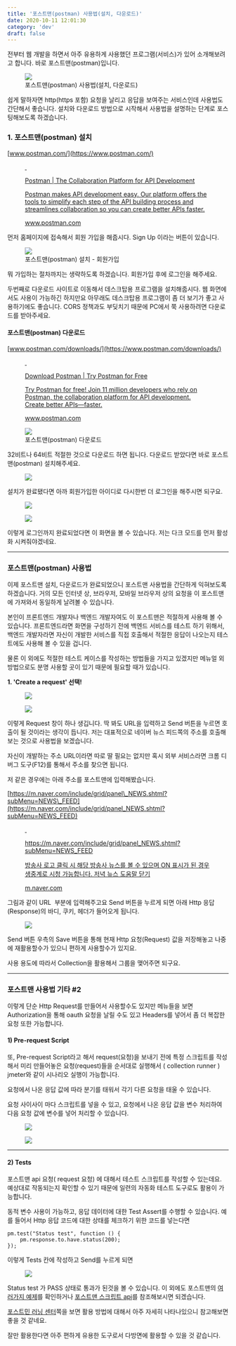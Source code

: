 ```yaml
---
title: '포스트맨(postman) 사용법(설치, 다운로드)'
date: 2020-10-11 12:01:30
category: 'dev'
draft: false
---
```


전부터 웹 개발을 하면서 아주 유용하게 사용했던 프로그램(서비스)가 있어 소개해보려고 합니다. 바로 포스트맨(postman)입니다. 

<figure class="imageblock alignCenter" data-origin-width="0" data-origin-height="0" data-ke-mobilestyle="widthContent"><span data-url="https://blog.kakaocdn.net/dn/WciSV/btqKxmMhFRp/uXvckGTGCIr3GPx123azWK/img.png" data-lightbox="lightbox" data-alt="포스트맨(postman) 사용법(설치, 다운로드)"><img src="https://blog.kakaocdn.net/dn/WciSV/btqKxmMhFRp/uXvckGTGCIr3GPx123azWK/img.png" srcset="https://img1.daumcdn.net/thumb/R1280x0/?scode=mtistory2&amp;fname=https%3A%2F%2Fblog.kakaocdn.net%2Fdn%2FWciSV%2FbtqKxmMhFRp%2FuXvckGTGCIr3GPx123azWK%2Fimg.png" data-origin-width="0" data-origin-height="0" data-ke-mobilestyle="widthContent"></span><figcaption>포스트맨(postman) 사용법(설치, 다운로드)</figcaption></figure>

쉽게 말하자면 http(https 포함) 요청을 날리고 응답을 보여주는 서비스인데 사용법도 간단해서 좋습니다. 설치와 다운로드 방법으로 시작해서 사용법을 설명하는 단계로 포스팅해보도록 하겠습니다. 

### **1\. 포스트맨(postman) 설치**

[www.postman.com/](https://www.postman.com/)

<figure id="og_1602323902609" contenteditable="false" data-ke-type="opengraph" data-og-type="website" data-og-title="Postman | The Collaboration Platform for API Development" data-og-description="Postman makes API development easy. Our platform offers the tools to simplify each step of the API building process and streamlines collaboration so you can create better APIs faster." data-og-host="www.postman.com" data-og-source-url="https://www.postman.com/" data-og-url="https://www.postman.com/" data-og-image="https://scrap.kakaocdn.net/dn/bejpym/hyHOcC4cPK/tDb5Q5Zws1mMrti6zyXVKk/img.jpg?width=1200&amp;height=630&amp;face=0_0_1200_630,https://scrap.kakaocdn.net/dn/6bpE2/hyHNu6ohu0/fJARDCU49G26xMY1mQFTQ0/img.jpg?width=1200&amp;height=630&amp;face=0_0_1200_630"><a href="https://www.postman.com/" target="_blank" rel="noopener" data-source-url="https://www.postman.com/"><div class="og-image" style="background-image: url('https://scrap.kakaocdn.net/dn/bejpym/hyHOcC4cPK/tDb5Q5Zws1mMrti6zyXVKk/img.jpg?width=1200&amp;height=630&amp;face=0_0_1200_630,https://scrap.kakaocdn.net/dn/6bpE2/hyHNu6ohu0/fJARDCU49G26xMY1mQFTQ0/img.jpg?width=1200&amp;height=630&amp;face=0_0_1200_630');">&nbsp;</div><div class="og-text"><p class="og-title">Postman | The Collaboration Platform for API Development</p><p class="og-desc">Postman makes API development easy. Our platform offers the tools to simplify each step of the API building process and streamlines collaboration so you can create better APIs faster.</p><p class="og-host">www.postman.com</p></div></a></figure>

먼저 홈페이지에 접속해서 회원 가입을 해줍시다. Sign Up 이라는 버튼이 있습니다. 

<figure class="imageblock alignCenter" data-origin-width="0" data-origin-height="0" data-ke-mobilestyle="widthContent"><span data-url="https://blog.kakaocdn.net/dn/oxk9o/btqKv7hGtPf/AZyxCPf636qeAuYufmeOuK/img.png" data-lightbox="lightbox" data-alt="포스트맨(postman) 설치 - 회원가입"><img src="https://blog.kakaocdn.net/dn/oxk9o/btqKv7hGtPf/AZyxCPf636qeAuYufmeOuK/img.png" srcset="https://img1.daumcdn.net/thumb/R1280x0/?scode=mtistory2&amp;fname=https%3A%2F%2Fblog.kakaocdn.net%2Fdn%2Foxk9o%2FbtqKv7hGtPf%2FAZyxCPf636qeAuYufmeOuK%2Fimg.png" data-origin-width="0" data-origin-height="0" data-ke-mobilestyle="widthContent"></span><figcaption>포스트맨(postman) 설치 - 회원가입</figcaption></figure>

뭐 가입하는 절차까지는 생략하도록 하겠습니다. 회원가입 후에 로그인을 해주세요. 

두번째로 다운로드 사이트로 이동해서 데스크탑용 프로그램을 설치해줍시다. 웹 화면에서도 사용이 가능하긴 하지만요 아무래도 데스크탑용 프로그램이 좀 더 보기가 좋고 사용하기에도 좋습니다. CORS 정책과도 부딪치기 때문에 PC에서 쭉 사용하려면 다운로드를 받아주세요. 

#### **포스트맨(postman) 다운로드**

[www.postman.com/downloads/](https://www.postman.com/downloads/)

<figure id="og_1602324369229" contenteditable="false" data-ke-type="opengraph" data-og-type="website" data-og-title="Download Postman | Try Postman for Free" data-og-description="Try Postman for free! Join 11 million developers who rely on Postman, the collaboration platform for API development. Create better APIs—faster." data-og-host="www.postman.com" data-og-source-url="https://www.postman.com/downloads/" data-og-url="https://www.postman.com/downloads/" data-og-image="https://scrap.kakaocdn.net/dn/cqRE30/hyHOoQ1RzM/g03r56Wg1fkC7HpBCbh3R0/img.jpg?width=1200&amp;height=630&amp;face=0_0_1200_630,https://scrap.kakaocdn.net/dn/cAAGQR/hyHNw4bW9W/o5HoEWLC5ifFTifzeMbaYk/img.jpg?width=1200&amp;height=630&amp;face=0_0_1200_630"><a href="https://www.postman.com/downloads/" target="_blank" rel="noopener" data-source-url="https://www.postman.com/downloads/"><div class="og-image" style="background-image: url('https://scrap.kakaocdn.net/dn/cqRE30/hyHOoQ1RzM/g03r56Wg1fkC7HpBCbh3R0/img.jpg?width=1200&amp;height=630&amp;face=0_0_1200_630,https://scrap.kakaocdn.net/dn/cAAGQR/hyHNw4bW9W/o5HoEWLC5ifFTifzeMbaYk/img.jpg?width=1200&amp;height=630&amp;face=0_0_1200_630');">&nbsp;</div><div class="og-text"><p class="og-title">Download Postman | Try Postman for Free</p><p class="og-desc">Try Postman for free! Join 11 million developers who rely on Postman, the collaboration platform for API development. Create better APIs—faster.</p><p class="og-host">www.postman.com</p></div></a></figure>

<figure class="imageblock alignCenter" data-origin-width="0" data-origin-height="0" data-ke-mobilestyle="widthContent"><span data-url="https://blog.kakaocdn.net/dn/eakoOO/btqKDaKfD5A/5Qjm2Qk7b85EwBQ10roHv1/img.png" data-lightbox="lightbox" data-alt="포스트맨(postman) 다운로드"><img src="https://blog.kakaocdn.net/dn/eakoOO/btqKDaKfD5A/5Qjm2Qk7b85EwBQ10roHv1/img.png" srcset="https://img1.daumcdn.net/thumb/R1280x0/?scode=mtistory2&amp;fname=https%3A%2F%2Fblog.kakaocdn.net%2Fdn%2FeakoOO%2FbtqKDaKfD5A%2F5Qjm2Qk7b85EwBQ10roHv1%2Fimg.png" data-origin-width="0" data-origin-height="0" data-ke-mobilestyle="widthContent"></span><figcaption>포스트맨(postman) 다운로드</figcaption></figure>

32비트나 64비트 적절한 것으로 다운로드 하면 됩니다. 다운로드 받았다면 바로 포스트맨(postman) 설치해주세요. 

<figure class="imageblock alignCenter" data-origin-width="0" data-origin-height="0" data-ke-mobilestyle="widthContent"><span data-url="https://blog.kakaocdn.net/dn/bgV4cD/btqKwseLWcv/1NOFbgqUGfga3WM2GffQDK/img.png" data-lightbox="lightbox" data-alt=""><img src="https://blog.kakaocdn.net/dn/bgV4cD/btqKwseLWcv/1NOFbgqUGfga3WM2GffQDK/img.png" srcset="https://img1.daumcdn.net/thumb/R1280x0/?scode=mtistory2&amp;fname=https%3A%2F%2Fblog.kakaocdn.net%2Fdn%2FbgV4cD%2FbtqKwseLWcv%2F1NOFbgqUGfga3WM2GffQDK%2Fimg.png" data-origin-width="0" data-origin-height="0" data-ke-mobilestyle="widthContent"></span></figure>

설치가 완료됐다면 아까 회원가입한 아이디로 다시한번 더 로그인을 해주시면 되구요. 

<figure class="imageblock alignCenter" data-origin-width="0" data-origin-height="0" data-ke-mobilestyle="widthContent"><span data-url="https://blog.kakaocdn.net/dn/cd16Q9/btqKxRdQVXh/whYSATRi9z5MAkkkynULHK/img.png" data-lightbox="lightbox" data-alt=""><img src="https://blog.kakaocdn.net/dn/cd16Q9/btqKxRdQVXh/whYSATRi9z5MAkkkynULHK/img.png" srcset="https://img1.daumcdn.net/thumb/R1280x0/?scode=mtistory2&amp;fname=https%3A%2F%2Fblog.kakaocdn.net%2Fdn%2Fcd16Q9%2FbtqKxRdQVXh%2FwhYSATRi9z5MAkkkynULHK%2Fimg.png" data-origin-width="0" data-origin-height="0" data-ke-mobilestyle="widthContent"></span></figure>

<figure class="imageblock alignCenter" data-origin-width="0" data-origin-height="0" data-ke-mobilestyle="widthContent"><span data-url="https://blog.kakaocdn.net/dn/YiWNE/btqKxllXOtM/yaQrRPVpZo6ERZ4i2j2RP0/img.png" data-lightbox="lightbox" data-alt=""><img src="https://blog.kakaocdn.net/dn/YiWNE/btqKxllXOtM/yaQrRPVpZo6ERZ4i2j2RP0/img.png" srcset="https://img1.daumcdn.net/thumb/R1280x0/?scode=mtistory2&amp;fname=https%3A%2F%2Fblog.kakaocdn.net%2Fdn%2FYiWNE%2FbtqKxllXOtM%2FyaQrRPVpZo6ERZ4i2j2RP0%2Fimg.png" data-origin-width="0" data-origin-height="0" data-ke-mobilestyle="widthContent"></span></figure>

이렇게 로그인까지 완료되었다면 이 화면을 볼 수 있습니다. 저는 다크 모드를 먼저 활성화 시켜줘야겠네요. 

* * *

### **포스트맨(postman) 사용법**

이제 포스트맨 설치, 다운로드가 완료되었으니 포스트맨 사용법을 간단하게 익혀보도록 하겠습니다. 거의 모든 인터넷 상, 브라우저, 모바일 브라우저 상의 요청을 이 포스트맨에 가져와서 동일하게 날려볼 수 있습니다. 

본인이 프론트엔드 개발자나 백엔드 개발자여도 이 포스트맨은 적절하게 사용해 볼 수 있습니다. 프론트엔드라면 화면을 구성하기 전에 백엔드 서비스를 테스트 하기 위해서, 백엔드 개발자라면 자신이 개발한 서비스를 직접 호출해서 적절한 응답이 나오는지 테스트에도 사용해 볼 수 있을 겁니다. 

물론 이 외에도 적절한 테스트 케이스를 작성하는 방법들을 가지고 있겠지만 메뉴얼 외 방법으로도 분명 사용할 곳이 있기 때문에 필요할 때가 있습니다. 

**1\. 'Create a request' 선택!**

<figure class="imageblock alignCenter" data-origin-width="0" data-origin-height="0" data-ke-mobilestyle="widthContent"><span data-url="https://blog.kakaocdn.net/dn/rrzwm/btqKy8flMsO/KNODmwPRZ9TPA7mKFAERj0/img.png" data-lightbox="lightbox" data-alt=""><img src="https://blog.kakaocdn.net/dn/rrzwm/btqKy8flMsO/KNODmwPRZ9TPA7mKFAERj0/img.png" srcset="https://img1.daumcdn.net/thumb/R1280x0/?scode=mtistory2&amp;fname=https%3A%2F%2Fblog.kakaocdn.net%2Fdn%2Frrzwm%2FbtqKy8flMsO%2FKNODmwPRZ9TPA7mKFAERj0%2Fimg.png" data-origin-width="0" data-origin-height="0" data-ke-mobilestyle="widthContent"></span></figure>

<figure class="imageblock alignCenter" data-origin-width="0" data-origin-height="0" data-ke-mobilestyle="widthContent"><span data-url="https://blog.kakaocdn.net/dn/Wkz4X/btqKv6Xq9Fh/JDYtPus1feRy0Vv6BS7AKK/img.png" data-lightbox="lightbox" data-alt=""><img src="https://blog.kakaocdn.net/dn/Wkz4X/btqKv6Xq9Fh/JDYtPus1feRy0Vv6BS7AKK/img.png" srcset="https://img1.daumcdn.net/thumb/R1280x0/?scode=mtistory2&amp;fname=https%3A%2F%2Fblog.kakaocdn.net%2Fdn%2FWkz4X%2FbtqKv6Xq9Fh%2FJDYtPus1feRy0Vv6BS7AKK%2Fimg.png" data-origin-width="0" data-origin-height="0" data-ke-mobilestyle="widthContent"></span></figure>

이렇게 Request 창이 하나 생깁니다. 딱 봐도 URL을 입력하고 Send 버튼을 누르면 호출이 될 것이라는 생각이 듭니다. 저는 대표적으로 네이버 뉴스 피드쪽의 주소를 호출해보는 것으로 사용법을 보겠습니다. 

자신이 개발하는 주소 URL이라면 따로 딸 필요는 없지만 혹시 외부 서비스라면 크롬 디버그 도구(F12)를 통해서 주소를 찾으면 됩니다. 

저 같은 경우에는 아래 주소를 포스트맨에 입력해봤습니다. 

[https://m.naver.com/include/grid/panel\_NEWS.shtml?subMenu=NEWS\_FEED](https://m.naver.com/include/grid/panel_NEWS.shtml?subMenu=NEWS_FEED)

<figure id="og_1602330281306" contenteditable="false" data-ke-type="opengraph" data-og-type="website" data-og-title="https://m.naver.com/include/grid/panel_NEWS.shtml?subMenu=NEWS_FEED" data-og-description="방송사 로고 클릭 시 해당 방송사 뉴스를 볼 수 있으며 ON 표시가 된 경우 생중계로 시청 가능합니다. 저녁 뉴스 도움말 닫기" data-og-host="m.naver.com" data-og-source-url="https://m.naver.com/include/grid/panel_NEWS.shtml?subMenu=NEWS_FEED" data-og-url="https://m.naver.com/include/grid/panel_NEWS.shtml?subMenu=NEWS_FEED" data-og-image=""><a href="https://m.naver.com/include/grid/panel_NEWS.shtml?subMenu=NEWS_FEED" target="_blank" rel="noopener" data-source-url="https://m.naver.com/include/grid/panel_NEWS.shtml?subMenu=NEWS_FEED"><div class="og-image" style="background-image: url();">&nbsp;</div><div class="og-text"><p class="og-title">https://m.naver.com/include/grid/panel_NEWS.shtml?subMenu=NEWS_FEED</p><p class="og-desc">방송사 로고 클릭 시 해당 방송사 뉴스를 볼 수 있으며 ON 표시가 된 경우 생중계로 시청 가능합니다. 저녁 뉴스 도움말 닫기</p><p class="og-host">m.naver.com</p></div></a></figure>

그림과 같이 URL  부분에 입력해주고요 Send 버튼을 누르게 되면 아래 Http 응답(Response)의 바디, 쿠키, 헤더가 들어오게 됩니다. 

<figure class="imageblock alignCenter" data-origin-width="0" data-origin-height="0" data-ke-mobilestyle="widthContent"><span data-url="https://blog.kakaocdn.net/dn/bdsswP/btqKxlzxrwy/r9tZ4JAF5NqNHf100mJ3K0/img.png" data-lightbox="lightbox" data-alt=""><img src="https://blog.kakaocdn.net/dn/bdsswP/btqKxlzxrwy/r9tZ4JAF5NqNHf100mJ3K0/img.png" srcset="https://img1.daumcdn.net/thumb/R1280x0/?scode=mtistory2&amp;fname=https%3A%2F%2Fblog.kakaocdn.net%2Fdn%2FbdsswP%2FbtqKxlzxrwy%2Fr9tZ4JAF5NqNHf100mJ3K0%2Fimg.png" data-origin-width="0" data-origin-height="0" data-ke-mobilestyle="widthContent"></span></figure>

Send 버튼 우측의 Save 버튼을 통해 현재 Http 요청(Request) 값을 저장해놓고 나중에 재활용할수가 있으니 편하게 사용할수가 있지요. 

사용 용도에 따라서 Collection을 활용해서 그룹을 맺어주면 되구요. 

* * *

### **포스트맨 사용법 기타 #2**

이렇게 단순 Http Request를 만들어서 사용할수도 있지만 메뉴들을 보면 Authorization을 통해 oauth 요청을 날릴 수도 있고 Headers를 넣어서 좀 더 복잡한 요청 또한 가능합니다. 

#### **1) Pre-request Script**

또, Pre-request Script라고 해서 request(요청)을 보내기 전에 특정 스크립트를 작성해서 미리 만들어놓은 요청(request)들을 순서대로 실행해서 ( collection runner ) jmeter와 같이 시나리오 실행이 가능합니다. 

요청에서 나온 응답 값에 따라 분기를 태워서 각기 다른 요청을 태울 수 있습니다. 

요청 사이사이 마다 스크립트를 넣을 수 있고, 요청에서 나온 응답 값을 변수 처리하여 다음 요청 값에 변수를 넣어 처리할 수 있습니다. 

<figure class="imageblock alignCenter" data-origin-width="0" data-origin-height="0" data-ke-mobilestyle="widthContent"><span data-url="https://blog.kakaocdn.net/dn/bQq2lv/btqKC9kAve7/kWNA2BaKucpY4ffH1oZvOK/img.png" data-lightbox="lightbox" data-alt=""><img src="https://blog.kakaocdn.net/dn/bQq2lv/btqKC9kAve7/kWNA2BaKucpY4ffH1oZvOK/img.png" srcset="https://img1.daumcdn.net/thumb/R1280x0/?scode=mtistory2&amp;fname=https%3A%2F%2Fblog.kakaocdn.net%2Fdn%2FbQq2lv%2FbtqKC9kAve7%2FkWNA2BaKucpY4ffH1oZvOK%2Fimg.png" data-origin-width="0" data-origin-height="0" data-ke-mobilestyle="widthContent"></span></figure>

<figure class="imageblock alignCenter" data-origin-width="0" data-origin-height="0" data-ke-mobilestyle="widthContent"><span data-url="https://blog.kakaocdn.net/dn/mSipa/btqKGkTrlte/SSUqB8vQJuqINOhkAREUHk/img.png" data-lightbox="lightbox" data-alt=""><img src="https://blog.kakaocdn.net/dn/mSipa/btqKGkTrlte/SSUqB8vQJuqINOhkAREUHk/img.png" srcset="https://img1.daumcdn.net/thumb/R1280x0/?scode=mtistory2&amp;fname=https%3A%2F%2Fblog.kakaocdn.net%2Fdn%2FmSipa%2FbtqKGkTrlte%2FSSUqB8vQJuqINOhkAREUHk%2Fimg.png" data-origin-width="0" data-origin-height="0" data-ke-mobilestyle="widthContent"></span></figure>

* * *

#### **2) Tests**

포스트맨 api 요청( request 요청) 에 대해서 테스트 스크립트를 작성할 수 있는데요. 예상대로 작동되는지 확인할 수 있기 때문에 일련의 자동화 테스트 도구로도 활용이 가능합니다. 

동적 변수 사용이 가능하고, 응답 데이터에 대한 Test Assert를 수행할 수 있습니다. 예를 들어서 Http 응답 코드에 대한 상태를 체크하기 위한 코드를 넣는다면

    pm.test("Status test", function () {
        pm.response.to.have.status(200);
    });

이렇게 Tests 칸에 작성하고 Send를 누르게 되면 

<figure class="imageblock alignCenter" data-origin-width="0" data-origin-height="0" data-ke-mobilestyle="widthContent"><span data-url="https://blog.kakaocdn.net/dn/bkLTJn/btqKDbbDKBZ/3vm0RIpiR3D25ZC63ygho0/img.png" data-lightbox="lightbox" data-alt=""><img src="https://blog.kakaocdn.net/dn/bkLTJn/btqKDbbDKBZ/3vm0RIpiR3D25ZC63ygho0/img.png" srcset="https://img1.daumcdn.net/thumb/R1280x0/?scode=mtistory2&amp;fname=https%3A%2F%2Fblog.kakaocdn.net%2Fdn%2FbkLTJn%2FbtqKDbbDKBZ%2F3vm0RIpiR3D25ZC63ygho0%2Fimg.png" data-origin-width="0" data-origin-height="0" data-ke-mobilestyle="widthContent"></span></figure>

Status test 가 PASS 상태로 통과가 된것을 볼 수 있습니다. 이 외에도 포스트맨의 [여러가지 예제](https://learning.postman.com/docs/writing-scripts/script-references/test-examples/)를 확인하거나 [포스트맨 스크립트 api](https://learning.postman.com/docs/writing-scripts/script-references/postman-sandbox-api-reference/)를 참조해보시면 되겠습니다. 

[포스트민 러닝 센터](https://learning.postman.com/docs/getting-started/introduction/)쪽을 보면 활용 방법에 대해서 아주 자세히 나타나있으니 참고해보면 좋을 것 같네요. 

잘만 활용한다면 아주 편하게 유용한 도구로서 다방면에 활용할 수 있을 것 같습니다.
